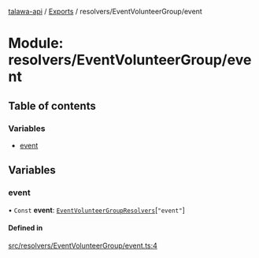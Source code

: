 [talawa-api](../README.md) / [Exports](../modules.md) / resolvers/EventVolunteerGroup/event

# Module: resolvers/EventVolunteerGroup/event

## Table of contents

### Variables

- [event](resolvers_EventVolunteerGroup_event.md#event)

## Variables

### event

• `Const` **event**: [`EventVolunteerGroupResolvers`](types_generatedGraphQLTypes.md#eventvolunteergroupresolvers)[``"event"``]

#### Defined in

[src/resolvers/EventVolunteerGroup/event.ts:4](https://github.com/PalisadoesFoundation/talawa-api/blob/e5f7a9d/src/resolvers/EventVolunteerGroup/event.ts#L4)
